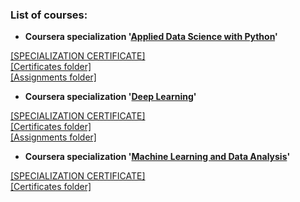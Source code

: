 ### List of courses:  
* **Coursera specialization '[Applied Data Science with Python](https://www.coursera.org/specializations/data-science-python)'**  
  
[[SPECIALIZATION CERTIFICATE]](https://github.com/Lenferdetroud/misc/blob/master/certificates/Applied%20Data%20Science%20with%20Python/SPECIALIZATION.pdf)  
[[Certificates folder]](https://github.com/Lenferdetroud/misc/tree/master/certificates/Applied%20Data%20Science%20with%20Python)  
[[Assignments folder]](https://github.com/Lenferdetroud/jupyter-notebooks/tree/master/Applied%20Data%20Science%20with%20Python)
  
  
* **Coursera specialization '[Deep Learning](https://www.coursera.org/specializations/deep-learning)'**  
  
[[SPECIALIZATION CERTIFICATE]](https://github.com/Lenferdetroud/misc/tree/master/certificates/Deep%20Learning/SPECIALIZATION.pdf)  
[[Certificates folder]](https://github.com/Lenferdetroud/misc/tree/master/certificates/Deep%20Learning)  
[[Assignments folder]](https://github.com/Lenferdetroud/ipython-notebooks/tree/master/Deep%20Learning)
  
  
* **Coursera specialization '[Machine Learning and Data Analysis](https://www.coursera.org/specializations/machine-learning-data-analysis)'**  
  
[[SPECIALIZATION CERTIFICATE]](https://github.com/Lenferdetroud/misc/tree/master/certificates/Machine%20Learning%20and%20Data%20Analysis/SPECIALIZATION.pdf)  
[[Certificates folder]](https://github.com/Lenferdetroud/misc/tree/master/certificates/Machine%20Learning%20and%20Data%20Analysis)  

